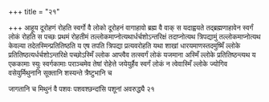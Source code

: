+++
title = "२१"

+++
आहूय दूरोहणं रोहति स्वर्गो वै लोको दूरोहनं वागाहावो ब्रह्म वै वाक् स
यदाह्वयते तद्ब्रह्मणाहावेन स्वर्गं लोकं रोहति स पच्छः प्रथमं
रोहतीमं तल्लोकमाप्नोत्यथार्धर्चशोऽन्तरिक्षं तदाप्नोत्यथ
त्रिपद्यामुं तल्लोकमाप्नोत्यथ केवल्या
तदेतस्मिन्प्रतितिष्ठति य एष तपति
त्रिपद्या प्रत्यवरोहति यथा शाखां धारयमाणस्तदमुष्मिँ ल्लोके
प्रतितिष्ठत्यर्धर्चशोऽन्तरिक्षे पच्छोऽस्मिँ ल्लोक आप्त्वैव
तत्स्वर्गं लोकं यजमाना अस्मिँ ल्लोके
प्रतितिष्ठन्त्यथ य एककामाः स्युः
स्वर्गकामाः पराञ्चमेव तेषां रोहेत्ते जयेयुर्हैव स्वर्गं
लोकं न त्वेवास्मिँ ल्लोके ज्योगिव वसेयुर्मिथुनानि सूक्तानि शस्यन्ते
त्रैष्टुभानि च 

जागतानि च मिथुनं वै पशवः पशवश्छन्दांसि पशूनां अवरुद्ध्यै २१




 

